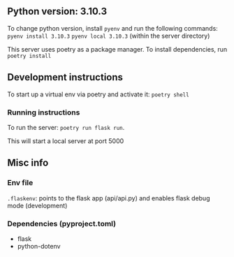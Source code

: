 ## Python version: 3.10.3
To change python version, install `pyenv` and run the following commands:
`pyenv install 3.10.3`
`pyenv local 3.10.3` (within the server directory)

This server uses poetry as a package manager. To install dependencies, run
`poetry install`


## Development instructions
To start up a virtual env via poetry and activate it:
`poetry shell`

### Running instructions
To run the server:
`poetry run flask run`.

This will start a local server at port 5000

## Misc info
### Env file
`.flaskenv`: points to the flask app (api/api.py) and enables flask debug mode (development)

### Dependencies (pyproject.toml)
- flask
- python-dotenv